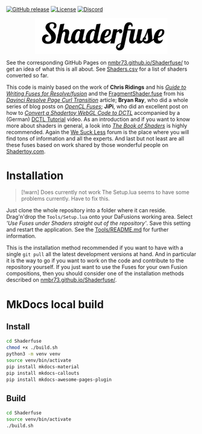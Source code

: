 [![GitHub release](https://img.shields.io/github/v/release/nmbr73/Shaderfuse?include_prereleases)](https://github.com/nmbr73/Shaderfuse/releases/latest) [![License](https://img.shields.io/badge/license-various-critical)](LICENSE) [![Discord](https://img.shields.io/discord/793508729785155594?label=discord)](https://discord.gg/Zb48E4z3Pg)


<center>
    <img src="Tools/Assets//GitHubLogo.png" alt="Shaderfuse" style="width:70%; " align="center" />
</center>


See the corresponding GitHub Pages on [nmbr73.github.io/Shaderfuse/](https://nmbr73.github.io/Shaderfuse/) to get an idea of what this is all about. See [Shaders.csv](https://github.com/nmbr73/Shaderfuse/blob/gh-pages/Shaders.csv) for a list of shaders converted so far.

<!-- Or watch some videos to see what you can do with it:
[![JiPi](https://img.shields.io/badge/-JiPi-ff0000?style=for-the-badge&logo=youtube)](https://youtu.be/oyndG0pLEQQ "WebGL to DCTL: Shadertoyparade") [![nmbr73](https://img.shields.io/badge/-nmbr73-ff0000?style=for-the-badge&logo=youtube)](https://youtu.be/GJz8Vgi8Qws "The Shader Cut")
-->

This code is mainly based on the work of **Chris Ridings** and his *[Guide to Writing Fuses for Resolve/fusion](https://www.chrisridings.com/guide-to-writing-fuses-for-resolve-fusion-part-1/)* and the [FragmentShader.fuse](https://www.chrisridings.com/wp-content/uploads/2020/05/FragmentShader.fuse) from his *[Davinci Resolve Page Curl Transition](https://www.chrisridings.com/page-curl/)* article; **Bryan Ray**, who did a whole series of blog posts on *[OpenCL Fuses](http://www.bryanray.name/wordpress/opencl-fuses-index/)*; **JiPi**, who did an excellent post on how to *[Convert a Shadertoy WebGL Code to DCTL](https://www.steakunderwater.com/wesuckless/viewtopic.php?f=17&t=4460)* accompanied by a (German) [DCTL Tutorial](https://youtu.be/dbrPWRldmbs) video. As an introduction and if you want to know more about shaders in general, a look into *[The Book of Shaders](https://thebookofshaders.com)* is highly recommended. Again the [We Suck Less](https://www.steakunderwater.com/wesuckless/index.php) forum is the place where you will find tons of information and all the experts. And last but not least are all these fuses based on work shared by those wonderful people on [Shadertoy.com](https://www.shadertoy.com/).


# Installation

> [!warn] Does currently not work
> The Setup.lua seems to have some problems currently. Have to fix this.

Just clone the whole repository into a folder where it can reside. Drag'n'drop the `Tools/Setup.lua` onto your DaFusions working area. Select *'Use Fuses under Shaders straight out of the repository'*. Save this setting and restart the application. See the [Tools/README.md](Tools/README.md) for further information.

This is the installation method recommended if you want to have with a single `git pull` all the latest development versions at hand. And in particular it is the way to go if you want to work on the code and contribute to the repository yourself. If you just want to use the Fuses for your own Fusion compositions, then you should consider one of the installation methods described on [nmbr73.github.io/Shaderfuse/](https://nmbr73.github.io/Shaderfuse/).

# MkDocs local build

## Install

```bash
cd Shaderfuse
chmod +x ./build.sh
python3 -m venv venv
source venv/bin/activate
pip install mkdocs-material
pip install mkdocs-callouts
pip install mkdocs-awesome-pages-plugin
```

## Build

```bash
cd Shaderfuse
source venv/bin/activate
./build.sh
```

